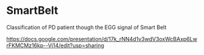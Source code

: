 # SmartBelt

Classification of PD patient though the EGG signal of Smart Belt 

https://docs.google.com/presentation/d/17k_rNN4d1v3wdV3oxWcBAxp6LwrFKMCMz16kp--Vj14/edit?usp=sharing
